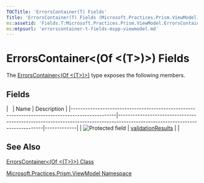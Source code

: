 ```yaml
---
TOCTitle: 'ErrorsContainer(T) Fields'
Title: 'ErrorsContainer(T) Fields (Microsoft.Practices.Prism.ViewModel)'
ms:assetid: 'Fields.T:Microsoft.Practices.Prism.ViewModel.ErrorsContainer\`1'
ms:mtpsurl: 'errorscontainer-t-fields-mspp-viewmodel.md'
---
```


# ErrorsContainer&lt;(Of &lt;(T&gt;)&gt;) Fields

The [ErrorsContainer&lt;(Of &lt;(T&gt;)&gt;)](https://msdn.microsoft.com/library/microsoft.practices.prism.viewmodel.errorscontainer%601) type exposes the following members.

## Fields

<span id="fieldTableToggle"></span>
|                                                                                                | Name                                                                                                                        | Description |
|------------------------------------------------------------------------------------------------|-----------------------------------------------------------------------------------------------------------------------------|-------------|
| ![](https://msdn.microsoft.com/en-us/Dn736164.protfield(en-us,PandP.50).gif "Protected field") | [validationResults](https://msdn.microsoft.com/library/microsoft.practices.prism.viewmodel.errorscontainer%601.validationresults) |             |

## See Also
[ErrorsContainer&lt;(Of &lt;(T&gt;)&gt;) Class](https://msdn.microsoft.com/library/microsoft.practices.prism.viewmodel.errorscontainer%601)

[Microsoft.Practices.Prism.ViewModel Namespace](https://msdn.microsoft.com/library/microsoft.practices.prism.viewmodel)
